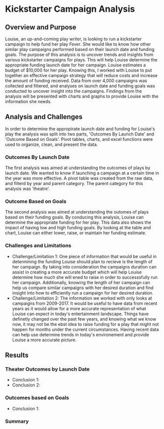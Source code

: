 # Kickstarter Campaign Analysis
## Overview and Purpose

Louise, an up-and-coming play writer, is looking to run a kickstarter campaign to help fund her play *Fever*. She would like to know how other similar play campaigns performed based on their launch date and funding goals. The purpose of this analysis is to uncover trends and insights from various kickstarter campaigns for plays. This will help Louise determine the appropriate funding launch date for her campaign. Louise estimates a budget of $10,000 for her play. Knowing this, I worked with Louise to put together an effective campaign strategy that will reduce costs and increase the amount of funding received. Data from over 4,000 campaigns was collected and filtered, and analyses on launch date and funding goals was conducted to uncover insight into the campaigns. Findings from the analysis will be presented with charts and graphs to provide Louise with the information she needs.

## Analysis and Challenges

In order to determine the appropirate launch date and funding for Louise's play the analysis was split into two parts, 'Outcomes By Launch Date' and 'Outcome Based on Goals'. Pivot tables, charts, and excel functions were used to organize, clean, and present the data. 

### Outcomes By Launch Date

The first analysis was aimed at understanding the outcomes of plays by launch date. We wanted to know if launching a campaign at a certain time in the year was more effective. A pivot table was created from the raw data, and filterd by year and parent category. The parent category for this analysis was 'theatre'. 

### Outcome Based on Goals

The second analysis was aimed at understanding the outomes of plays based on their funding goals. By conducing this analysis, Louise can determine the appropriate funding for her play. This data also shows the impact of having low and high funding goals. By looking at the table and chart, Louise can either lower, raise, or maintain her funding estimate. 

### Challenges and Limitations

- Challenge/Limitation 1: One piece of information that would be useful in determining the funding Louise should plan to recieve is the length of her campaign. By taking into consideration the campaigns duration can assist in creating a more accurate budget which will help Louise determine how much she will ened to raise in order to successsfully run her campaign. Additionally, knowing the length of her campaign can help us compare similar campaigns with her desired duration and find insight into how to efficiently run a campaign for her desired duration. 
- Challenge/Limitation 2: The information we worked with only looks at campaigns from 2009-2017. It would be useful to have data from recent years as it would allow for a more accurate representation of what Louise can expect in today's entertainment landscape. Things have definetly changed over the past few years, and knowing what we know now, it may not be the ebst idea to raise funding for a play that might not happen for months under the current circumstances. Having recent data can help use determine trends in today's environement and provide Louise a more accurate picture.  

## Results

### Theater Outcomes by Launch Date

- Conclusion 1:
- Conclusion 2:

### Outcomes based on Goals

- Conclusion 1: 

### Summary

